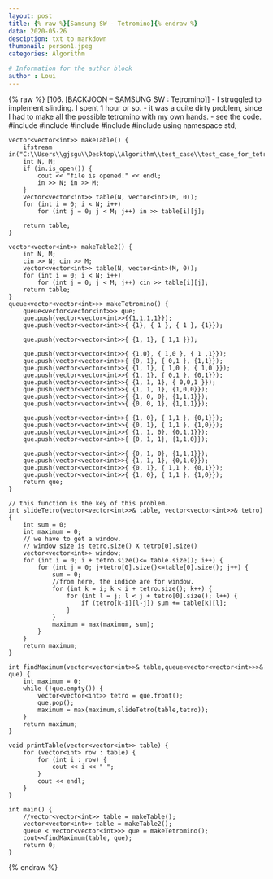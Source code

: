 ```yaml
---
layout: post
title: {% raw %}[Samsung SW - Tetromino]{% endraw %}
data: 2020-05-26
desciption: txt to markdown
thumbnail: person1.jpeg
categories: Algorithm

# Information for the author block
author : Loui
---
```


{% raw %}
	﻿[106. [BACKJOON – SAMSUNG SW : Tetromino]]
	- I struggled to implement slinding. I spent 1 hour or so.
	- it was a quite dirty problem, since I had to make all the possible tetromino with my own hands.
	- see the code.
	#include<iostream>
	#include<fstream>
	#include<vector>
	#include<climits>
	#include<queue>
	using namespace std;
	
	vector<vector<int>> makeTable() {
		ifstream in("C:\\Users\\gjsgu\\Desktop\\Algorithm\\test_case\\test_case_for_tetromino.txt");
		int N, M;
		if (in.is_open()) {
			cout << "file is opened." << endl;
			in >> N; in >> M;
		}
		vector<vector<int>> table(N, vector<int>(M, 0));
		for (int i = 0; i < N; i++) 
			for (int j = 0; j < M; j++) in >> table[i][j];
			
		return table;
	}
	
	vector<vector<int>> makeTable2() {
		int N, M;
		cin >> N; cin >> M;
		vector<vector<int>> table(N, vector<int>(M, 0));
		for (int i = 0; i < N; i++)
			for (int j = 0; j < M; j++) cin >> table[i][j];
		return table;
	}
	queue<vector<vector<int>>> makeTetromino() {
		queue<vector<vector<int>>> que;
		que.push(vector<vector<int>>{{1,1,1,1}});
		que.push(vector<vector<int>>{ {1}, { 1 }, { 1 }, {1}});
	
		que.push(vector<vector<int>>{ {1, 1}, { 1,1 }});
	
		que.push(vector<vector<int>>{ {1,0}, { 1,0 }, { 1 ,1}});
		que.push(vector<vector<int>>{ {0, 1}, { 0,1 }, {1,1}});
		que.push(vector<vector<int>>{ {1, 1}, { 1,0 }, { 1,0 }});
		que.push(vector<vector<int>>{ {1, 1}, { 0,1 }, {0,1}});
		que.push(vector<vector<int>>{ {1, 1, 1}, { 0,0,1 }});
		que.push(vector<vector<int>>{ {1, 1, 1}, {1,0,0}});
		que.push(vector<vector<int>>{ {1, 0, 0}, {1,1,1}});
		que.push(vector<vector<int>>{ {0, 0, 1}, {1,1,1}});
	
		que.push(vector<vector<int>>{ {1, 0}, { 1,1 }, {0,1}});
		que.push(vector<vector<int>>{ {0, 1}, { 1,1 }, {1,0}});
		que.push(vector<vector<int>>{ {1, 1, 0}, {0,1,1}});
		que.push(vector<vector<int>>{ {0, 1, 1}, {1,1,0}});
	
		que.push(vector<vector<int>>{ {0, 1, 0}, {1,1,1}});
		que.push(vector<vector<int>>{ {1, 1, 1}, {0,1,0}});
		que.push(vector<vector<int>>{ {0, 1}, { 1,1 }, {0,1}});
		que.push(vector<vector<int>>{ {1, 0}, { 1,1 }, {1,0}});
		return que;
	}
	
	// this function is the key of this problem.
	int slideTetro(vector<vector<int>>& table, vector<vector<int>>& tetro) {
		int sum = 0;
		int maximum = 0;
		// we have to get a window.
		// window size is tetro.size() X tetro[0].size()
		vector<vector<int>> window;
		for (int i = 0; i + tetro.size()<= table.size(); i++) {
			for (int j = 0; j+tetro[0].size()<=table[0].size(); j++) {
				sum = 0;
				//from here, the indice are for window.
				for (int k = i; k < i + tetro.size(); k++) {
					for (int l = j; l < j + tetro[0].size(); l++) {
						if (tetro[k-i][l-j]) sum += table[k][l];
					}
				}
				maximum = max(maximum, sum);
			}
		}
		return maximum;
	}
	
	int findMaximum(vector<vector<int>>& table,queue<vector<vector<int>>>& que) {
		int maximum = 0;
		while (!que.empty()) {
			vector<vector<int>> tetro = que.front();
			que.pop();
			maximum = max(maximum,slideTetro(table,tetro));
		}
		return maximum;
	}
	
	void printTable(vector<vector<int>> table) {
		for (vector<int> row : table) {
			for (int i : row) {
				cout << i << " ";
			}
			cout << endl;
		}
	}
	
	int main() {
		//vector<vector<int>> table = makeTable();
		vector<vector<int>> table = makeTable2();
		queue < vector<vector<int>>> que = makeTetromino();
		cout<<findMaximum(table, que);
		return 0;
	}
	
{% endraw %}
